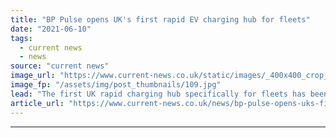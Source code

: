 ```yaml
---
title: "BP Pulse opens UK's first rapid EV charging hub for fleets"
date: "2021-06-10"
tags: 
  - current news
  - news
source: "current news"
image_url: "https://www.current-news.co.uk/static/images/_400x400_crop_center-center/bp-pulse-fleet-rapid-charging-hub-image-BP-Pulse.jpg"
image_fp: "/assets/img/post_thumbnails/109.jpg"
lead: "​The first UK rapid charging hub specifically for fleets has been opened by BP Pulse, with 10 50KW chargers already in the ground."
article_url: "https://www.current-news.co.uk/news/bp-pulse-opens-uks-first-rapid-ev-charging-hub-for-fleets?utm_source=rss-feeds&utm_medium=rss&utm_campaign=rss"
---
```


---
